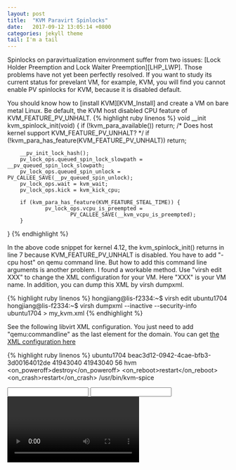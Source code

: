 ```yaml
---
layout: post
title:  "KVM Paravirt Spinlocks"
date:   2017-09-12 13:05:14 +0800
categories: jekyll theme
tail: I'm a tail
---
```

Spinlocks on paravirtualization environment suffer from two issues: [Lock Holder Preemption and Lock Waiter Preemption][LHP_LWP]. Those problems have not yet been perfectly resolved. If you want to study its current status for prevelant VM, for example, KVM, you will find you cannot enable PV spinlocks for KVM, because it is disabled default.

You should know how to [install KVM][KVM_Install] and create a VM on bare metal Linux. Be default, the KVM host disabled CPU feature of KVM_FEATURE_PV_UNHALT. 
{% highlight ruby linenos %}
void __init kvm_spinlock_init(void)
{
        if (!kvm_para_available())
                return;
        /* Does host kernel support KVM_FEATURE_PV_UNHALT? */
        if (!kvm_para_has_feature(KVM_FEATURE_PV_UNHALT))
                return;

        __pv_init_lock_hash();
        pv_lock_ops.queued_spin_lock_slowpath = __pv_queued_spin_lock_slowpath;
        pv_lock_ops.queued_spin_unlock = PV_CALLEE_SAVE(__pv_queued_spin_unlock);
        pv_lock_ops.wait = kvm_wait;
        pv_lock_ops.kick = kvm_kick_cpu;

        if (kvm_para_has_feature(KVM_FEATURE_STEAL_TIME)) {
                pv_lock_ops.vcpu_is_preempted =
                        PV_CALLEE_SAVE(__kvm_vcpu_is_preempted);
        }
}
{% endhighlight %}

In the above code snippet for kernel 4.12, the kvm_spinlock_init() returns in line 7 because KVM_FEATURE_PV_UNHALT is disabled. You have to add "-cpu host" on qemu command line. But how to add this command line arguments is another problem. I found a workable method. Use "virsh edit XXX" to change the XML configuration for your VM. Here "XXX" is your VM name. In addition, you can dump this XML by virsh dumpxml.

{% highlight ruby linenos %}
hongjiang@lis-f2334:~$ virsh edit ubuntu1704
hongjiang@lis-f2334:~$ virsh dumpxml --inactive --security-info ubuntu1704 > my_kvm.xml
{% endhighlight %}

See the following libvirt XML configuration. You just need to add "qemu:commandline" as the last element for the domain. You can get [the XML configuration here]({{site.url}}/assets/ubuntun1704.xml)

{% highlight ruby linenos %}
<domain type='kvm' xmlns:qemu='http://libvirt.org/schemas/domain/qemu/1.0'>
  <name>ubuntu1704</name>
  <uuid>beac3d12-0942-4cae-bfb3-3d00164012de</uuid>
  <memory unit='KiB'>41943040</memory>
  <currentMemory unit='KiB'>41943040</currentMemory>
  <vcpu placement='static' current='28'>56</vcpu>
  <os>
    <type arch='x86_64' machine='pc-i440fx-zesty'>hvm</type>
    <boot dev='hd'/>
  </os>
  <features>
    <acpi/>
    <apic/>
  </features>
  <cpu mode='host-model'>
    <model fallback='allow'/>
  </cpu>
  <clock offset='utc'>
    <timer name='rtc' tickpolicy='catchup'/>
    <timer name='pit' tickpolicy='delay'/>
    <timer name='hpet' present='no'/>
  </clock>
  <on_poweroff>destroy</on_poweroff>
  <on_reboot>restart</on_reboot>
  <on_crash>restart</on_crash>
  <pm>
    <suspend-to-mem enabled='no'/>
    <suspend-to-disk enabled='no'/>
  </pm>
  <devices>
    <emulator>/usr/bin/kvm-spice</emulator>
    <disk type='file' device='disk'>
      <driver name='qemu' type='qcow2'/>
      <source file='/var/lib/libvirt/images/ubuntu1704.qcow2'/>
      <target dev='hda' bus='ide'/>
      <address type='drive' controller='0' bus='0' target='0' unit='0'/>
    </disk>
    <disk type='file' device='cdrom'>
      <driver name='qemu' type='raw'/>
      <target dev='hdb' bus='ide'/>
      <readonly/>
      <address type='drive' controller='0' bus='0' target='0' unit='1'/>
    </disk>
    <controller type='usb' index='0' model='ich9-ehci1'>
      <address type='pci' domain='0x0000' bus='0x00' slot='0x05' function='0x7'/>
    </controller>
    <controller type='usb' index='0' model='ich9-uhci1'>
      <master startport='0'/>
      <address type='pci' domain='0x0000' bus='0x00' slot='0x05' function='0x0' multifunction='on'/>
    </controller>
    <controller type='usb' index='0' model='ich9-uhci2'>
      <master startport='2'/>
      <address type='pci' domain='0x0000' bus='0x00' slot='0x05' function='0x1'/>
    </controller>
    <controller type='usb' index='0' model='ich9-uhci3'>
      <master startport='4'/>
      <address type='pci' domain='0x0000' bus='0x00' slot='0x05' function='0x2'/>
    </controller>
    <controller type='pci' index='0' model='pci-root'/>
    <controller type='ide' index='0'>
      <address type='pci' domain='0x0000' bus='0x00' slot='0x01' function='0x1'/>
    </controller>
    <controller type='virtio-serial' index='0'>
      <address type='pci' domain='0x0000' bus='0x00' slot='0x06' function='0x0'/>
    </controller>
    <interface type='direct'>
      <mac address='52:54:00:c5:45:73'/>
      <source dev='eno3' mode='bridge'/>
      <model type='rtl8139'/>
      <address type='pci' domain='0x0000' bus='0x00' slot='0x03' function='0x0'/>
    </interface>
    <serial type='pty'>
      <target port='0'/>
    </serial>
    <console type='pty'>
      <target type='serial' port='0'/>
    </console>
    <channel type='spicevmc'>
      <target type='virtio' name='com.redhat.spice.0'/>
      <address type='virtio-serial' controller='0' bus='0' port='1'/>
    </channel>
    <input type='mouse' bus='ps2'/>
    <input type='keyboard' bus='ps2'/>
    <graphics type='spice' autoport='yes'>
    <sound model='ich6'>
      <address type='pci' domain='0x0000' bus='0x00' slot='0x04' function='0x0'/>
    </sound>
    <video>
      <model type='qxl' ram='65536' vram='65536' vgamem='16384' heads='1' primary='yes'/>
      <address type='pci' domain='0x0000' bus='0x00' slot='0x02' function='0x0'/>
    </video>
    <redirdev bus='usb' type='spicevmc'>
      <address type='usb' bus='0' port='1'/>
    </redirdev>
    <redirdev bus='usb' type='spicevmc'>
      <address type='usb' bus='0' port='2'/>
    </redirdev>
    <memballoon model='virtio'>
      <address type='pci' domain='0x0000' bus='0x00' slot='0x07' function='0x0'/>
    </memballoon>
  </devices>
  <qemu:commandline>
    <qemu:arg value='-cpu'/>
    <qemu:arg value='host'/>
  </qemu:commandline>
</domain>
{% endhighlight %}
[LHP_LWP]: http://dl.acm.org/citation.cfm?id=3064180&dl=ACM&coll=DL&CFID=984392879&CFTOKEN=64855677
[KVM_Install]: https://help.ubuntu.com/community/KVM/Installation
